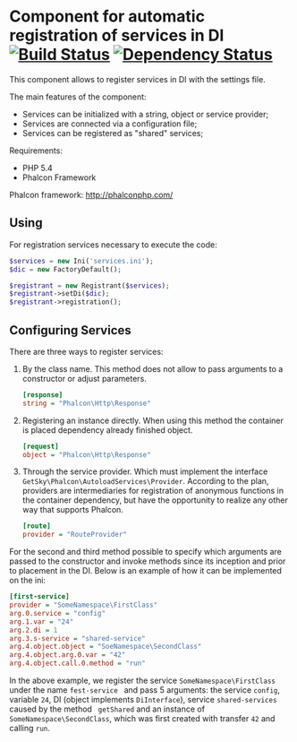 Component for automatic registration of services in DI [![Build Status](https://travis-ci.org/JimmDiGrizli/phalcon-autoload-services.png?branch=develop)](https://travis-ci.org/JimmDiGrizli/phalcon-autoload-services) [![Dependency Status](https://www.versioneye.com/user/projects/537c890514c1580a8600010a/badge.svg)](https://www.versioneye.com/user/projects/537c890514c1580a8600010a)
======================================================

This component allows to register services in DI with the settings file.

The main features of the component:
- Services can be initialized with a string, object or service provider;
- Services are connected via a configuration file;
- Services can be registered as "shared" services;


Requirements:
* PHP 5.4
* Phalcon Framework

Phalcon framework: http://phalconphp.com/

Using
-----

For registration services necessary to execute the code:

```php
$services = new Ini('services.ini');
$dic = new FactoryDefault();

$registrant = new Registrant($services);
$registrant->setDi($dic);
$registrant->registration();
```

Configuring Services
--------------------

There are three ways to register services:

1. By the class name. This method does not allow to pass arguments to a 
constructor or adjust parameters.
    
    ```ini
    [response]
    string = "Phalcon\Http\Response"
    ```
    
2. Registering an instance directly. When using this method the container is 
placed dependency already finished object.
    ```ini
    [request]
    object = "Phalcon\Http\Response"
    ```

3. Through the service provider. Which must implement the interface 
```GetSky\Phalcon\AutoloadServices\Provider```. According to the plan, providers
are intermediaries for registration of anonymous functions in the container 
dependency, but have the opportunity to realize any other way that supports 
Phalcon.
    ```ini
    [route]
    provider = "RouteProvider"
    ```
    
For the second and third method possible to specify which arguments are passed 
to the constructor and invoke methods since its inception and prior to placement
in the DI. Below is an example of how it can be implemented on the ini:

```ini
[first-service]
provider = "SomeNamespace\FirstClass"
arg.0.service = "config"
arg.1.var = "24"
arg.2.di = 1
arg.3.s-service = "shared-service"
arg.4.object.object = "SoeNamespace\SecondClass"
arg.4.object.arg.0.var = "42"
arg.4.object.call.0.method = "run"
```

In the above example, we register the service ```SomeNamespace\FirstClass``` 
under the name ```fest-service ``` and pass 5 arguments: the service 
```config```, variable ```24```, DI (object implements ```DiInterface```),
service ```shared-services``` caused by the method ``` getShared``` and an
instance of ```SomeNamespace\SecondClass```, which was first created with
transfer ```42``` and calling ```run```.
